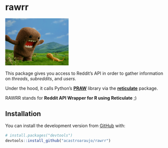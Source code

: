 
<!-- README.md is generated from README.Rmd. Please edit that file -->

# rawrr

<!-- badges: start -->

<!-- badges: end -->

<img src="rawrr.jpg" width="40%" />

This package gives you access to Reddit’s API in order to gather
information on *threads*, *subreddits*, and *users.*

Under the hood, it calls Python’s
[**PRAW**](https://praw.readthedocs.io/) library via the
[**reticulate**](https://rstudio.github.io/reticulate/) package.

RAWRR stands for **Reddit API Wrapper for R using Reticulate** ;)

## Installation

You can install the development version from
[GitHub](https://github.com/) with:

``` r
# install.packages("devtools")
devtools::install_github("acastroaraujo/rawrr")
```
